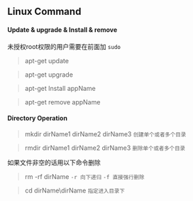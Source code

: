 ## Linux Command
#### Update & upgrade & Install & remove
未授权root权限的用户需要在前面加 `sudo` 
> apt-get update 

> apt-get upgrade

> apt-get Install appName

> apt-get remove appName
#### Directory Operation
> mkdir dirName1 dirName2 dirName3 `创建单个或者多个目录`

> rmdir dirName1 dirName2 dirName3 `删除单个或者多个目录`

如果文件非空的话用以下命令删除<br>

>rm -rf dirName `-r 向下递归` `-f 直接强行删除`

> cd dirName\dirName `指定进入目录下`

